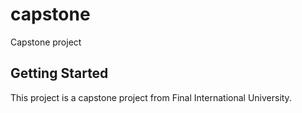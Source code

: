 # capstone

Capstone project

## Getting Started

This project is a capstone project from Final International University.

